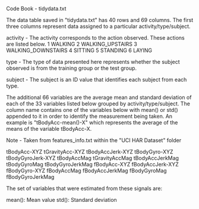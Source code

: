 Code Book - tidydata.txt

The data table saved in "tidydata.txt" has 40 rows and 69 columns. The first three columns represent data assigned to a particular activity/type/subject.

activity - The activity corresponds to the action observed. These actions are listed below.
1 WALKING
2 WALKING_UPSTAIRS
3 WALKING_DOWNSTAIRS
4 SITTING
5 STANDING
6 LAYING

type - The type of data presented here represents whether the subject observed is from the training group or the test group.

subject - The subject is an ID value that identifies each subject from each type.

The additional 66 variables are the average mean and standard deviation of each of the 33 variables listed below grouped by activity/type/subject. The column name contains one of the variables below with mean() or std() appended to it in order to identify the measurement being taken. An example is "tBodyAcc-mean()-X" which represents the average of the means of the variable tBodyAcc-X.

Note - Taken from features_info.txt within the "UCI HAR Dataset" folder

tBodyAcc-XYZ
tGravityAcc-XYZ
tBodyAccJerk-XYZ
tBodyGyro-XYZ
tBodyGyroJerk-XYZ
tBodyAccMag
tGravityAccMag
tBodyAccJerkMag
tBodyGyroMag
tBodyGyroJerkMag
fBodyAcc-XYZ
fBodyAccJerk-XYZ
fBodyGyro-XYZ
fBodyAccMag
fBodyAccJerkMag
fBodyGyroMag
fBodyGyroJerkMag

The set of variables that were estimated from these signals are: 

mean(): Mean value
std(): Standard deviation
